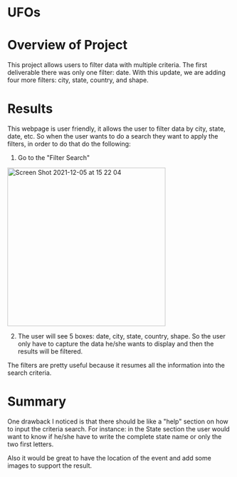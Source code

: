 # UFOs

# Overview of Project
This project allows users to filter data with multiple criteria. The first deliverable there was only one filter: date. With this update, we are adding four more filters: city, state, country, and shape.

# Results
This webpage is user friendly, it allows the user to filter data by city, state, date, etc. So when the user wants to do a search they want to apply the filters, in order to do that do the following:
  1. Go to the "Filter Search"
  <img width="355" alt="Screen Shot 2021-12-05 at 15 22 04" src="https://user-images.githubusercontent.com/90527537/144764421-10766ba6-79fb-4226-85a9-9ee707584731.png">

  2. The user will see 5 boxes: date, city, state, country, shape. So the user only have to capture the data he/she wants to display and then the results will be filtered.

The filters are pretty useful because it resumes all the information into the search criteria.

# Summary
One drawback I noticed is that there should be like a "help" section on how to input the criteria search. For instance: in the State section the user would want to know if he/she have to write the complete state name or only the two first letters.

Also it would be great to have the location of the event and add some images to support the result.
